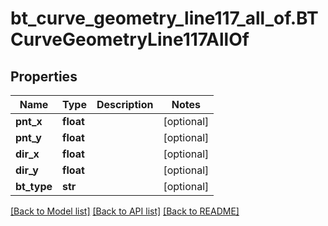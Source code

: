 # bt_curve_geometry_line117_all_of.BTCurveGeometryLine117AllOf

## Properties
Name | Type | Description | Notes
------------ | ------------- | ------------- | -------------
**pnt_x** | **float** |  | [optional] 
**pnt_y** | **float** |  | [optional] 
**dir_x** | **float** |  | [optional] 
**dir_y** | **float** |  | [optional] 
**bt_type** | **str** |  | [optional] 

[[Back to Model list]](../README.md#documentation-for-models) [[Back to API list]](../README.md#documentation-for-api-endpoints) [[Back to README]](../README.md)


